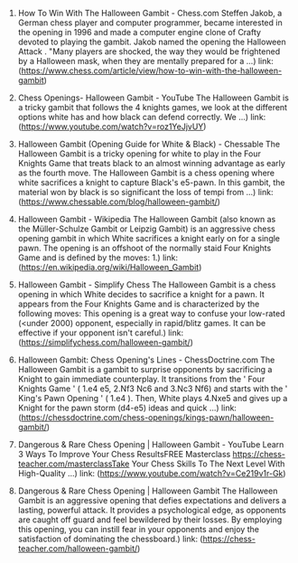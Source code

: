---
---
1. How To Win With The Halloween Gambit - Chess.com
Steffen Jakob, a German chess player and computer programmer, became interested in the opening in 1996 and made a computer engine clone of Crafty devoted to playing the gambit. Jakob named the opening the Halloween Attack . "Many players are shocked, the way they would be frightened by a Halloween mask, when they are mentally prepared for a ...)
link: (https://www.chess.com/article/view/how-to-win-with-the-halloween-gambit)


2. Chess Openings- Halloween Gambit - YouTube
The Halloween Gambit is a tricky gambit that follows the 4 knights games, we look at the different options white has and how black can defend correctly. We ...)
link: (https://www.youtube.com/watch?v=roz1YeJjvUY)


3. Halloween Gambit (Opening Guide for White & Black) - Chessable
The Halloween Gambit is a tricky opening for white to play in the Four Knights Game that treats black to an almost winning advantage as early as the fourth move. The Halloween Gambit is a chess opening where white sacrifices a knight to capture Black's e5-pawn. In this gambit, the material won by black is so significant the loss of tempi from ...)
link: (https://www.chessable.com/blog/halloween-gambit/)


4. Halloween Gambit - Wikipedia
The Halloween Gambit (also known as the Müller-Schulze Gambit or Leipzig Gambit) is an aggressive chess opening gambit in which White sacrifices a knight early on for a single pawn. The opening is an offshoot of the normally staid Four Knights Game and is defined by the moves: 1.)
link: (https://en.wikipedia.org/wiki/Halloween_Gambit)


5. Halloween Gambit - Simplify Chess
The Halloween Gambit is a chess opening in which White decides to sacrifice a knight for a pawn. It appears from the Four Knights Game and is characterized by the following moves: This opening is a great way to confuse your low-rated (<under 2000) opponent, especially in rapid/blitz games. It can be effective if your opponent isn't careful.)
link: (https://simplifychess.com/halloween-gambit/)


6. Halloween Gambit: Chess Opening's Lines - ChessDoctrine.com
The Halloween Gambit is a gambit to surprise opponents by sacrificing a Knight to gain immediate counterplay. It transitions from the ' Four Knights Game ' ( 1.e4 e5, 2.Nf3 Nc6 and 3.Nc3 Nf6) and starts with the ' King's Pawn Opening ' ( 1.e4 ). Then, White plays 4.Nxe5 and gives up a Knight for the pawn storm (d4-e5) ideas and quick ...)
link: (https://chessdoctrine.com/chess-openings/kings-pawn/halloween-gambit/)


7. Dangerous & Rare Chess Opening | Halloween Gambit - YouTube
Learn 3 Ways To Improve Your Chess ResultsFREE Masterclass https://chess-teacher.com/masterclassTake Your Chess Skills To The Next Level With High-Quality ...)
link: (https://www.youtube.com/watch?v=Ce219v1r-Gk)


8. Dangerous & Rare Chess Opening | Halloween Gambit
The Halloween Gambit is an aggressive opening that defies expectations and delivers a lasting, powerful attack. It provides a psychological edge, as opponents are caught off guard and feel bewildered by their losses. By employing this opening, you can instill fear in your opponents and enjoy the satisfaction of dominating the chessboard.)
link: (https://chess-teacher.com/halloween-gambit/)


